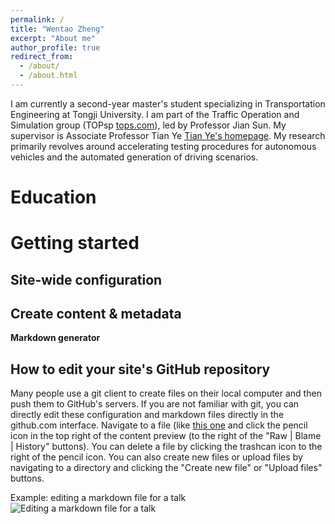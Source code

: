 ```yaml
---
permalink: /
title: "Wentao Zheng"
excerpt: "About me"
author_profile: true
redirect_from: 
  - /about/
  - /about.html
---
```


I am currently a second-year master's student specializing in Transportation Engineering at Tongji University. I am part of the Traffic Operation and Simulation group (TOPsp [tops.com](https://tops.tongji.edu.cn/)), led by Professor Jian Sun. My supervisor is Associate Professor Tian Ye [Tian Ye's homepage](https://tops.tongji.edu.cn/info/1031/1185.htm). My research primarily revolves around accelerating testing procedures for autonomous vehicles and the automated generation of driving scenarios.

Education
======


Getting started
======


Site-wide configuration
------


Create content & metadata
------


**Markdown generator**


How to edit your site's GitHub repository
------
Many people use a git client to create files on their local computer and then push them to GitHub's servers. If you are not familiar with git, you can directly edit these configuration and markdown files directly in the github.com interface. Navigate to a file (like [this one](https://github.com/academicpages/academicpages.github.io/blob/master/_talks/2012-03-01-talk-1.md) and click the pencil icon in the top right of the content preview (to the right of the "Raw | Blame | History" buttons). You can delete a file by clicking the trashcan icon to the right of the pencil icon. You can also create new files or upload files by navigating to a directory and clicking the "Create new file" or "Upload files" buttons. 

Example: editing a markdown file for a talk
![Editing a markdown file for a talk](/images/editing-talk.png)
